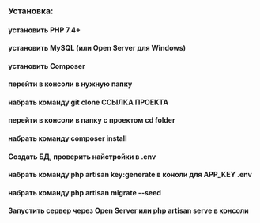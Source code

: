 ### Установка:
#### установить PHP 7.4+
#### установить MySQL (или Open Server для Windows)
#### установить Composer
#### перейти в консоли в нужную папку
#### набрать команду git clone ССЫЛКА ПРОЕКТА
#### перейти в консоли в папку с проектом cd folder
#### набрать команду composer install
#### Создать БД, проверить найстройки в .env
#### набрать команду php artisan key:generate в коноли для APP_KEY .env
#### набрать команду php artisan migrate --seed
#### Запустить сервер через Open Server или php artisan serve в консоли


